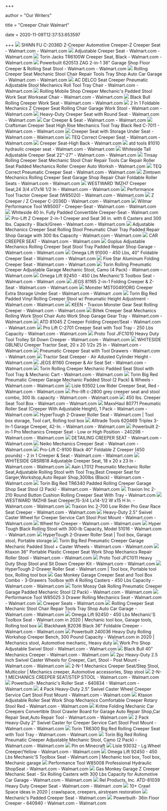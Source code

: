 +++
        
author = "Our Writers"
        
title = "Creeper Chair Walmart"
        
date = 2020-11-09T12:37:53.653597
        
+++
[ ![](https://i5.walmartimages.com/asr/7db2704f-f3aa-4db5-840b-114b789b0fbb_1.b392c899a077dc78d6a96fe5e07ed713.jpeg?odnWidth=612&odnHeight=612&odnBg=ffffff)](https://i5.walmartimages.com/asr/7db2704f-f3aa-4db5-840b-114b789b0fbb_1.b392c899a077dc78d6a96fe5e07ed713.jpeg?odnWidth=612&odnHeight=612&odnBg=ffffff) SHINN FU C-2036D Z-Creeper Automotive Creeper-Z Creeper Seat - Walmart.com  - Walmart.com
[ ![](https://i5.walmartimages.com/asr/37712c8d-848c-46c3-8592-d38fed49f993_1.0dc0fb36f15fa55d36c65d3a907943c5.jpeg)](https://i5.walmartimages.com/asr/37712c8d-848c-46c3-8592-d38fed49f993_1.0dc0fb36f15fa55d36c65d3a907943c5.jpeg) Adjustable Creeper Seat - Walmart.com - Walmart.com
[ ![](https://i5.walmartimages.com/asr/f4e56a17-608f-4586-87b8-e3e72136932a_1.e34920f120095a0e51d71cb90525c51e.jpeg?odnWidth=612&odnHeight=612&odnBg=ffffff)](https://i5.walmartimages.com/asr/f4e56a17-608f-4586-87b8-e3e72136932a_1.e34920f120095a0e51d71cb90525c51e.jpeg?odnWidth=612&odnHeight=612&odnBg=ffffff) Torin Jacks TR6100W Creeper Seat, Black - Walmart.com - Walmart.com
[ ![](https://i5.walmartimages.com/asr/77671769-7dcd-4d9a-8549-20d74eccac7f_1.2b60f8e8a66dc4efb708f2cd7671f293.jpeg?odnWidth=612&odnHeight=612&odnBg=ffffff)](https://i5.walmartimages.com/asr/77671769-7dcd-4d9a-8549-20d74eccac7f_1.2b60f8e8a66dc4efb708f2cd7671f293.jpeg?odnWidth=612&odnHeight=612&odnBg=ffffff) Powerbuilt 620513 ZAG 2-in-1 36" Garage Shop Floor Creeper & Rolling Seat  Stool - Walmart.com - Walmart.com
[ ![](https://i5.walmartimages.com/asr/9162b740-b452-48b6-8b28-8f1939c29394_1.75de21047afca0635c3e26007b905092.jpeg)](https://i5.walmartimages.com/asr/9162b740-b452-48b6-8b28-8f1939c29394_1.75de21047afca0635c3e26007b905092.jpeg) Rolling Creeper Seat Mechanic Stool Chair Repair Tools Tray Shop Auto Car  Garage - Walmart.com - Walmart.com
[ ![](https://i5.walmartimages.com/asr/848ec818-dbd8-439b-874b-a044df38ad02_1.28dfe146b94f7b89e81ca355aa408c7a.jpeg?odnWidth=612&odnHeight=612&odnBg=ffffff)](https://i5.walmartimages.com/asr/848ec818-dbd8-439b-874b-a044df38ad02_1.28dfe146b94f7b89e81ca355aa408c7a.jpeg?odnWidth=612&odnHeight=612&odnBg=ffffff) AC DELCO Seat Creeper Pneumatic Adjustable Stool Mechanics Roll Tool Tray  Chair - Walmart.com - Walmart.com
[ ![](https://i5.walmartimages.com/asr/fd9d30a2-1c44-4cd0-a7f8-731fa9e6279e_1.5faaf6ba7424bb6c03d96eaef9cac170.jpeg?odnWidth=612&odnHeight=612&odnBg=ffffff)](https://i5.walmartimages.com/asr/fd9d30a2-1c44-4cd0-a7f8-731fa9e6279e_1.5faaf6ba7424bb6c03d96eaef9cac170.jpeg?odnWidth=612&odnHeight=612&odnBg=ffffff) Rolling Mobile Shop Creeper Mechanic's Padded Stool Work Seat Workseat Chair  - Walmart.com - Walmart.com
[ ![](https://i5.walmartimages.com/asr/a063fe0d-7d2e-47ea-a6ff-2899b32c320d_2.8ac892caf3f9aac7964d81780dfb12f9.jpeg?odnWidth=612&odnHeight=612&odnBg=ffffff)](https://i5.walmartimages.com/asr/a063fe0d-7d2e-47ea-a6ff-2899b32c320d_2.8ac892caf3f9aac7964d81780dfb12f9.jpeg?odnWidth=612&odnHeight=612&odnBg=ffffff) Black Bull Rolling Creeper Work Seat - Walmart.com - Walmart.com
[ ![](https://i5.walmartimages.com/asr/341ec36a-f6cf-461c-b05c-475681887a1f_1.2acd48b29442cfd2f72ffa46af257aaa.jpeg)](https://i5.walmartimages.com/asr/341ec36a-f6cf-461c-b05c-475681887a1f_1.2acd48b29442cfd2f72ffa46af257aaa.jpeg) 2 In 1 Foldable Mechanics Z Creeper Seat Rolling Chair Garage Work Stool -  Walmart.com - Walmart.com
[ ![](https://i5.walmartimages.com/asr/f1a68981-1f3c-40d7-8d50-81edee4019d4_1.bcd4c3c0501af2b03cac11688b1e5eaa.jpeg?odnWidth=612&odnHeight=612&odnBg=ffffff)](https://i5.walmartimages.com/asr/f1a68981-1f3c-40d7-8d50-81edee4019d4_1.bcd4c3c0501af2b03cac11688b1e5eaa.jpeg?odnWidth=612&odnHeight=612&odnBg=ffffff) Heavy-Duty Creeper Seat with Round Seat - Walmart.com - Walmart.com
[ ![](https://i5.walmartimages.com/asr/ad8370fc-ab15-4a31-bed0-b5077087debc_1.c1740547ecf2c265aee993acb7d3900a.jpeg?odnWidth=612&odnHeight=612&odnBg=ffffff)](https://i5.walmartimages.com/asr/ad8370fc-ab15-4a31-bed0-b5077087debc_1.c1740547ecf2c265aee993acb7d3900a.jpeg?odnWidth=612&odnHeight=612&odnBg=ffffff) Car Creeper & Seat - Walmart.com - Walmart.com
[ ![](https://i5.walmartimages.com/asr/c8699478-99ce-4877-8b2b-84585d0858a7_1.5527b6b6a66b27b20a7768f52916428b.jpeg?odnWidth=612&odnHeight=612&odnBg=ffffff)](https://i5.walmartimages.com/asr/c8699478-99ce-4877-8b2b-84585d0858a7_1.5527b6b6a66b27b20a7768f52916428b.jpeg?odnWidth=612&odnHeight=612&odnBg=ffffff) Craftsman Creeper Seat High Rise Mechanics Tool Tray Black Red C-7011 -  Walmart.com - Walmart.com
[ ![](https://i5.walmartimages.com/asr/dede3447-ee21-4d40-9c13-014ecd739756_1.dff7370ac508fe2bca4b368501ea1eed.jpeg?odnWidth=612&odnHeight=612&odnBg=ffffff)](https://i5.walmartimages.com/asr/dede3447-ee21-4d40-9c13-014ecd739756_1.dff7370ac508fe2bca4b368501ea1eed.jpeg?odnWidth=612&odnHeight=612&odnBg=ffffff) Creeper Seat with Storage Under Seat - Walmart.com - Walmart.com
[ ![](https://i5.walmartimages.com/asr/c50e1a1e-5a0c-4b1d-bb1e-feb9b510d44e_1.0fdf9a32a5da44f368233555d3b0290d.jpeg?odnWidth=612&odnHeight=612&odnBg=ffffff)](https://i5.walmartimages.com/asr/c50e1a1e-5a0c-4b1d-bb1e-feb9b510d44e_1.0fdf9a32a5da44f368233555d3b0290d.jpeg?odnWidth=612&odnHeight=612&odnBg=ffffff) TEQ Correct Creeper Seat - Walmart.com - Walmart.com
[ ![](https://i5.walmartimages.com/asr/eb2fad8f-8246-4778-aaee-0f54b67b02e2_1.01997e08fc57efc1092d90b899ae5e9f.jpeg?odnHeight=560&odnWidth=560&odnBg=FFFFFF)](https://i5.walmartimages.com/asr/eb2fad8f-8246-4778-aaee-0f54b67b02e2_1.01997e08fc57efc1092d90b899ae5e9f.jpeg?odnHeight=560&odnWidth=560&odnBg=FFFFFF) Creeper Seat-High Back - Walmart.com
[ ![](https://i5.walmartimages.com/asr/3235c304-153d-442b-899d-770d39984a7f_1.615b2bd2abd287dcaed3bb886122ebc7.jpeg?odnWidth=612&odnHeight=612&odnBg=ffffff)](https://i5.walmartimages.com/asr/3235c304-153d-442b-899d-770d39984a7f_1.615b2bd2abd287dcaed3bb886122ebc7.jpeg?odnWidth=612&odnHeight=612&odnBg=ffffff) atd tools 81010 hydraulic creeper seat - Walmart.com - Walmart.com
[ ![](https://i5.walmartimages.com/asr/5510fabf-0361-4035-9742-1aeb4373cc04_1.fa0bb7d68138d4f6687555ac940a5711.png?odnWidth=612&odnHeight=612&odnBg=ffffff)](https://i5.walmartimages.com/asr/5510fabf-0361-4035-9742-1aeb4373cc04_1.fa0bb7d68138d4f6687555ac940a5711.png?odnWidth=612&odnHeight=612&odnBg=ffffff) Whiteside Tall Adjustable Creeper Seat 22"-27" - Walmart.com - Walmart.com
[ ![](https://i5.walmartimages.com/asr/97543e43-82e6-4ab6-a74a-0aa70e1978cb_1.86d9756a484b3d69c91bf40ff420c3f9.jpeg?odnWidth=450&odnHeight=450&odnBg=ffffff)](https://i5.walmartimages.com/asr/97543e43-82e6-4ab6-a74a-0aa70e1978cb_1.86d9756a484b3d69c91bf40ff420c3f9.jpeg?odnWidth=450&odnHeight=450&odnBg=ffffff) Tinsay Rolling Creeper Seat Mechanic Stool Chair Repair Tools Car Repair  Roller Seat Padded Mechanics Roller Creeper Auto Worksh - Walmart.com
[ ![](https://i5.walmartimages.com/asr/18acd824-8fc9-45b9-ac17-a668bec838bd_1.222d06527fcf2c2e138d0ec3b5240679.jpeg?odnWidth=612&odnHeight=612&odnBg=ffffff)](https://i5.walmartimages.com/asr/18acd824-8fc9-45b9-ac17-a668bec838bd_1.222d06527fcf2c2e138d0ec3b5240679.jpeg?odnWidth=612&odnHeight=612&odnBg=ffffff) TEQ Correct Pneumatic Creeper Seat - Walmart.com - Walmart.com
[ ![](https://i5.walmartimages.com/asr/9e8d3617-2e1e-43e5-af21-e49aa89750b4_1.401eabee387f294d2f44f2e1269fb77f.jpeg?odnWidth=612&odnHeight=612&odnBg=ffffff)](https://i5.walmartimages.com/asr/9e8d3617-2e1e-43e5-af21-e49aa89750b4_1.401eabee387f294d2f44f2e1269fb77f.jpeg?odnWidth=612&odnHeight=612&odnBg=ffffff) Zimtown Mechanics Rolling Creeper Seat Garage Shop Repair Chair Foldable  Roller Seats - Walmart.com - Walmart.com
[ ![](https://i5.walmartimages.com/asr/7430c3dd-2b05-495b-a99a-2e6a09824e17.38bdf6115fc5d13d122af92f10105dca.jpeg?odnWidth=612&odnHeight=612&odnBg=ffffff)](https://i5.walmartimages.com/asr/7430c3dd-2b05-495b-a99a-2e6a09824e17.38bdf6115fc5d13d122af92f10105dca.jpeg?odnWidth=612&odnHeight=612&odnBg=ffffff) WESTWARD 1MZH7 Creeper Seat,24 3/4 x17x16 1/2 In - Walmart.com - Walmart.com
[ ![](https://i5.walmartimages.com/asr/3c3f51d3-e348-4395-a5cb-99c052f484da_1.f7b61cf8ab64d884c7c363f0d383159d.jpeg?odnWidth=612&odnHeight=612&odnBg=ffffff)](https://i5.walmartimages.com/asr/3c3f51d3-e348-4395-a5cb-99c052f484da_1.f7b61cf8ab64d884c7c363f0d383159d.jpeg?odnWidth=612&odnHeight=612&odnBg=ffffff) Performance Tool Tractor Creeper Seat (W85020) - Walmart.com - Walmart.com
[ ![](https://i5.walmartimages.com/asr/cb29df1b-f56e-4141-a1ff-d924d86376c2_1.316d3197652cf8d7418066e7cc3f50d8.jpeg)](https://i5.walmartimages.com/asr/cb29df1b-f56e-4141-a1ff-d924d86376c2_1.316d3197652cf8d7418066e7cc3f50d8.jpeg) Z Creeper / Z Creeper C-2036D - Walmart.com - Walmart.com
[ ![](https://i5.walmartimages.com/asr/00fde915-7067-4019-be74-9ac9d47696a9_1.fb8f7e28bb6e1bfd6423598ebb3a764c.png?odnWidth=612&odnHeight=612&odnBg=ffffff)](https://i5.walmartimages.com/asr/00fde915-7067-4019-be74-9ac9d47696a9_1.fb8f7e28bb6e1bfd6423598ebb3a764c.png?odnWidth=612&odnHeight=612&odnBg=ffffff) Wilmar Performance Tool W85007 - Creeper-Seat - Walmart.com - Walmart.com
[ ![](https://i5.walmartimages.com/asr/4fb6db95-4293-49d4-995e-dff009efd243_1.b464ed6728885cc9207ddd594adf6df8.jpeg?odnWidth=450&odnHeight=450&odnBg=ffffff)](https://i5.walmartimages.com/asr/4fb6db95-4293-49d4-995e-dff009efd243_1.b464ed6728885cc9207ddd594adf6df8.jpeg?odnWidth=450&odnHeight=450&odnBg=ffffff) Whiteside 40 In. Fully Padded Convertible Creeper-Seat - Walmart.com
[ ![](https://i5.walmartimages.com/asr/041f1ebe-aa0a-4309-9c7b-d6cb9bb425a7_1.2c4a1ad7817ee4ac13034acdb0ba56b6.jpeg)](https://i5.walmartimages.com/asr/041f1ebe-aa0a-4309-9c7b-d6cb9bb425a7_1.2c4a1ad7817ee4ac13034acdb0ba56b6.jpeg) Pro-Lift Z Creeper 2-in-1 Creeper and Seat 36 in. with 6 Casters and 300  lbs. Capacity - Black/Green - Walmart.com - Walmart.com
[ ![](https://i5.walmartimages.com/asr/00139b03-1986-4ad9-8f32-ff659c5bc155.45d9927070f6e218552be4f1aa13f561.jpeg?odnWidth=612&odnHeight=612&odnBg=ffffff)](https://i5.walmartimages.com/asr/00139b03-1986-4ad9-8f32-ff659c5bc155.45d9927070f6e218552be4f1aa13f561.jpeg?odnWidth=612&odnHeight=612&odnBg=ffffff) Adjustable Mechanics Creeper Seat Rolling Stool Pneumatic Chair Tray Padded  Repair Shop Garage with 300 lbs Capacity - Walmart.com - Walmart.com
[ ![](https://i5.walmartimages.com/asr/f413d32e-cc6c-457b-ac88-5153d5889509_1.1e63cb5c5ce9dd4badde7f56f87df13a.jpeg?odnWidth=612&odnHeight=612&odnBg=ffffff)](https://i5.walmartimages.com/asr/f413d32e-cc6c-457b-ac88-5153d5889509_1.1e63cb5c5ce9dd4badde7f56f87df13a.jpeg?odnWidth=612&odnHeight=612&odnBg=ffffff) CAR CREEPER SEAT - Walmart.com - Walmart.com
[ ![](https://i5.walmartimages.com/asr/f7aca407-3514-4b78-a541-ea4847d1ec5e_1.5edbe7c2494221eeff0109ad979b6311.jpeg?odnWidth=612&odnHeight=612&odnBg=ffffff)](https://i5.walmartimages.com/asr/f7aca407-3514-4b78-a541-ea4847d1ec5e_1.5edbe7c2494221eeff0109ad979b6311.jpeg?odnWidth=612&odnHeight=612&odnBg=ffffff) Goplus Adjustable Mechanics Rolling Creeper Seat Stool Tray Padded Repair  Shop Garage - Walmart.com - Walmart.com
[ ![](https://i5.walmartimages.com/asr/db7dae30-0fcb-4a5b-8676-b1dc753b59c5_1.9285f1bf0bd9768e0485cf740534d51c.jpeg?odnWidth=612&odnHeight=612&odnBg=ffffff)](https://i5.walmartimages.com/asr/db7dae30-0fcb-4a5b-8676-b1dc753b59c5_1.9285f1bf0bd9768e0485cf740534d51c.jpeg?odnWidth=612&odnHeight=612&odnBg=ffffff) Omega Lift 91000 - 450 Lbs, 40" Foldable Creeper Seat - Walmart.com -  Walmart.com
[ ![](https://i5.walmartimages.com/asr/efda228c-b827-4436-ae30-4108f08431a6_1.b0f42fe3b523fcff0140efb3e5481c0c.jpeg)](https://i5.walmartimages.com/asr/efda228c-b827-4436-ae30-4108f08431a6_1.b0f42fe3b523fcff0140efb3e5481c0c.jpeg) Five Star Aluminum Folding Creeper Seat - Walmart.com - Walmart.com
[ ![](https://i5.walmartimages.com/asr/7ab8aaa7-fbc3-4a09-bfb9-3b83b6be68ae_1.0e02eb0ff5606ca8891212e41b03c9cd.jpeg?odnWidth=612&odnHeight=612&odnBg=ffffff)](https://i5.walmartimages.com/asr/7ab8aaa7-fbc3-4a09-bfb9-3b83b6be68ae_1.0e02eb0ff5606ca8891212e41b03c9cd.jpeg?odnWidth=612&odnHeight=612&odnBg=ffffff) Torin Rolling Pneumatic Creeper Adjustable Garage Mechanic Stool, Camo (4  Pack) - Walmart.com - Walmart.com
[ ![](https://i5.walmartimages.com/asr/752b5539-fb54-4266-bd8c-bce7ba13a75a_1.2c7971b3f3e5b1a20013107b9d2ec442.jpeg?odnWidth=612&odnHeight=612&odnBg=ffffff)](https://i5.walmartimages.com/asr/752b5539-fb54-4266-bd8c-bce7ba13a75a_1.2c7971b3f3e5b1a20013107b9d2ec442.jpeg?odnWidth=612&odnHeight=612&odnBg=ffffff) Omega Lift 92450 - 450 Lbs Mechanic'S Toolbox Seat - Walmart.com - Walmart .com
[ ![](https://i5.walmartimages.com/asr/d2b0d0aa-f774-4cfe-90dd-50d6abe86d0a.e3f6501ba570fe777b48ffdd86869ab7.jpeg)](https://i5.walmartimages.com/asr/d2b0d0aa-f774-4cfe-90dd-50d6abe86d0a.e3f6501ba570fe777b48ffdd86869ab7.jpeg) JEGS 81165 2-in-1 Folding Creeper & Z-Seat - Walmart.com - Walmart.com
[ ![](https://i5.walmartimages.com/asr/47fd7948-2063-4df1-8b65-3ee379867d2a.e02e5e4a9a5cf2728576010f63771f76.jpeg?odnWidth=612&odnHeight=612&odnBg=ffffff)](https://i5.walmartimages.com/asr/47fd7948-2063-4df1-8b65-3ee379867d2a.e02e5e4a9a5cf2728576010f63771f76.jpeg?odnWidth=612&odnHeight=612&odnBg=ffffff) Monster MST00491ORG Creeper Extra Storage Under Seat - Walmart.com - Walmart .com
[ ![](https://i5.walmartimages.com/asr/0acde8ef-c9a1-4bc2-ba29-a16e8f14b18b.f4bcc4ca693cc40c65928860db2ee74d.jpeg?odnWidth=612&odnHeight=612&odnBg=ffffff)](https://i5.walmartimages.com/asr/0acde8ef-c9a1-4bc2-ba29-a16e8f14b18b.f4bcc4ca693cc40c65928860db2ee74d.jpeg?odnWidth=612&odnHeight=612&odnBg=ffffff) Torin Big Red Padded Vinyl Rolling Creeper Stool w/ Pneumatic Height  Adjustment - Walmart.com - Walmart.com
[ ![](https://i5.walmartimages.com/asr/236317f1-3667-4e8a-a83d-e5d2bdaf054a_1.933ee29cb470dd864897581bfbde4d90.jpeg)](https://i5.walmartimages.com/asr/236317f1-3667-4e8a-a83d-e5d2bdaf054a_1.933ee29cb470dd864897581bfbde4d90.jpeg) KEEN - Traxion Monster Gear Seat Rolling Creeper - Walmart.com - Walmart.com
[ ![](https://i5.walmartimages.com/asr/8fc2ed5c-fd7e-4c8d-8225-ca7703b03bc7_1.ee1745b5120b971e131860c873f2ff41.jpeg?odnWidth=612&odnHeight=612&odnBg=ffffff)](https://i5.walmartimages.com/asr/8fc2ed5c-fd7e-4c8d-8225-ca7703b03bc7_1.ee1745b5120b971e131860c873f2ff41.jpeg?odnWidth=612&odnHeight=612&odnBg=ffffff) Biltek Creeper Seat Mechanics Rolling Work Stool Chair Auto Work Shop  Garage Gear Tray - Walmart.com - Walmart.com
[ ![](https://i5.walmartimages.com/asr/23e78e2a-e102-4f34-815c-5bf3911c5124_1.4f33a4cfd4c7f2b449fba678d992cc84.jpeg?odnWidth=450&odnHeight=450&odnBg=ffffff)](https://i5.walmartimages.com/asr/23e78e2a-e102-4f34-815c-5bf3911c5124_1.4f33a4cfd4c7f2b449fba678d992cc84.jpeg?odnWidth=450&odnHeight=450&odnBg=ffffff) ATD 81045 Z Creeper Folding Creeper/Seat - Walmart.com - Walmart.com
[ ![](https://i5.walmartimages.com/asr/b61fd61a-1d0e-4b17-ba4b-561654763dc4_1.b47e6c57c104681281542fafe2b7b60b.jpeg?odnWidth=612&odnHeight=612&odnBg=ffffff)](https://i5.walmartimages.com/asr/b61fd61a-1d0e-4b17-ba4b-561654763dc4_1.b47e6c57c104681281542fafe2b7b60b.jpeg?odnWidth=612&odnHeight=612&odnBg=ffffff) Pro Lift C-2701 Creeper Seat with Tool Tray - 250 Lbs Capacity - Walmart.com  - Walmart.com
[ ![](https://i5.walmartimages.com/asr/5c61f0fb-aeba-46d8-a4ac-60619fb57b98_1.1fa0569c9a8590334a535af58d643952.jpeg?odnWidth=612&odnHeight=612&odnBg=ffffff)](https://i5.walmartimages.com/asr/5c61f0fb-aeba-46d8-a4ac-60619fb57b98_1.1fa0569c9a8590334a535af58d643952.jpeg?odnWidth=612&odnHeight=612&odnBg=ffffff) Proto Tool JFC1010 Heavy Duty Tool Trolley Sit Down Creeper - Walmart.com -  Walmart.com
[ ![](https://i5.walmartimages.com/asr/f65bbb02-7336-481f-8515-3049debf8635_1.20e77c918e5adb77f50cf0825b384afc.jpeg?odnWidth=612&odnHeight=612&odnBg=ffffff)](https://i5.walmartimages.com/asr/f65bbb02-7336-481f-8515-3049debf8635_1.20e77c918e5adb77f50cf0825b384afc.jpeg?odnWidth=612&odnHeight=612&odnBg=ffffff) WHITESIDE GBLNEU Creeper Tractor Seat, 20 x 20 1/2x 25 In - Walmart.com -  Walmart.com
[ ![](https://i5.walmartimages.com/asr/07de67a9-189d-4c78-a580-5c149d09327a_1.d2581b7f113c06101c9281fa01d3a616.jpeg?odnWidth=612&odnHeight=612&odnBg=ffffff)](https://i5.walmartimages.com/asr/07de67a9-189d-4c78-a580-5c149d09327a_1.d2581b7f113c06101c9281fa01d3a616.jpeg?odnWidth=612&odnHeight=612&odnBg=ffffff) Pneumatic Creeper Seat with Tool Drawers - Walmart.com - Walmart.com
[ ![](https://i5.walmartimages.com/asr/e48efc0d-0c12-46c6-bf51-4f3c5e4339b1_1.fd4bb8c9c352a60cb4caa59c788c6647.jpeg?odnWidth=450&odnHeight=450&odnBg=ffffff)](https://i5.walmartimages.com/asr/e48efc0d-0c12-46c6-bf51-4f3c5e4339b1_1.fd4bb8c9c352a60cb4caa59c788c6647.jpeg?odnWidth=450&odnHeight=450&odnBg=ffffff) Tractor Seat Creeper - Air Adusted Cylinder Height - Walmart.com
[ ![](https://i5.walmartimages.com/asr/8a69bf61-de4a-4c63-8e31-75c0ed7e03a4.fd7c693ebb92d1a0a2a8b3fd39936e69.jpeg)](https://i5.walmartimages.com/asr/8a69bf61-de4a-4c63-8e31-75c0ed7e03a4.fd7c693ebb92d1a0a2a8b3fd39936e69.jpeg) JEGS 81160 Creeper & Air Seat Set - Walmart.com - Walmart.com
[ ![](https://i5.walmartimages.com/asr/1f81369d-1b42-42ed-a5a5-34ad6c17779f_1.ee9b24c2d16f57d002897db4aafe7d7e.jpeg?odnWidth=612&odnHeight=612&odnBg=ffffff)](https://i5.walmartimages.com/asr/1f81369d-1b42-42ed-a5a5-34ad6c17779f_1.ee9b24c2d16f57d002897db4aafe7d7e.jpeg?odnWidth=612&odnHeight=612&odnBg=ffffff) Torin Rolling Creeper Mechanic Padded Seat Stool with Tool Tray & Mechanic  Cart - Walmart.com - Walmart.com
[ ![](https://i5.walmartimages.com/asr/e68a4e3e-f2d9-42fa-8f56-5086c7695e17_1.d8cadeb0970ad3e36e0b36a523f93728.jpeg?odnWidth=612&odnHeight=612&odnBg=ffffff)](https://i5.walmartimages.com/asr/e68a4e3e-f2d9-42fa-8f56-5086c7695e17_1.d8cadeb0970ad3e36e0b36a523f93728.jpeg?odnWidth=612&odnHeight=612&odnBg=ffffff) Torin Big Red Pneumatic Creeper Garage Mechanic Padded Stool (2 Pack) &  Wheels - Walmart.com - Walmart.com
[ ![](https://i5.walmartimages.com/asr/c0a0ea09-03de-4453-a2a0-9e454d753724_1.bc1a6e03e591182da3cc39023ea5410b.jpeg?odnWidth=450&odnHeight=450&odnBg=ffffff)](https://i5.walmartimages.com/asr/c0a0ea09-03de-4453-a2a0-9e454d753724_1.bc1a6e03e591182da3cc39023ea5410b.jpeg?odnWidth=450&odnHeight=450&odnBg=ffffff) Lisle 93502 Low Rider Creeper Seat, Red - Walmart.com - Walmart.com
[ ![](https://i5.walmartimages.com/asr/b17eafae-2a06-48bd-b888-e886358e0d63_1.0f4f69d205768e55e6aa67c637692703.jpeg?odnWidth=612&odnHeight=612&odnBg=ffffff)](https://i5.walmartimages.com/asr/b17eafae-2a06-48bd-b888-e886358e0d63_1.0f4f69d205768e55e6aa67c637692703.jpeg?odnWidth=612&odnHeight=612&odnBg=ffffff) Pro-lift c-2800 grey creeper seat and stool combo, 300 lb. capacity -  Walmart.com - Walmart.com
[ ![](https://i5.walmartimages.com/asr/75c47692-a0c3-4e70-a75f-173f2a8ff503_1.0ceb5dcfcb8e1b04728218ace0858959.jpeg?odnWidth=612&odnHeight=612&odnBg=ffffff)](https://i5.walmartimages.com/asr/75c47692-a0c3-4e70-a75f-173f2a8ff503_1.0ceb5dcfcb8e1b04728218ace0858959.jpeg?odnWidth=612&odnHeight=612&odnBg=ffffff) 450 lbs. Creeper Seat Tool Box - Walmart.com - Walmart.com
[ ![](https://i5.walmartimages.com/asr/adcc4583-c9b3-44e9-8e29-bd3510587fef_1.16af3bef9d0b0ef0b1cdaa4c497cdeee.jpeg?odnWidth=612&odnHeight=612&odnBg=ffffff)](https://i5.walmartimages.com/asr/adcc4583-c9b3-44e9-8e29-bd3510587fef_1.16af3bef9d0b0ef0b1cdaa4c497cdeee.jpeg?odnWidth=612&odnHeight=612&odnBg=ffffff) MaxxHaul 80771 Pneumatic Roller Seat (Creeper With Adjustable Height), 1  Pack - Walmart.com - Walmart.com
[ ![](https://i.pinimg.com/originals/9a/6d/c4/9a6dc43b4cd75906b85aaac8ea2009bb.jpg)](https://i.pinimg.com/originals/9a/6d/c4/9a6dc43b4cd75906b85aaac8ea2009bb.jpg) HyperTough 2-Drawer Roller Seat - Walmart.com | Tool box storage, Tool  cart, Rolling tool box
[ ![](https://i5.walmartimages.com/asr/8f01bf96-0932-4a7c-a674-2344d295d2d3_1.6748b55029f7f2ce812d972391e3b807.jpeg?odnWidth=612&odnHeight=612&odnBg=ffffff)](https://i5.walmartimages.com/asr/8f01bf96-0932-4a7c-a674-2344d295d2d3_1.6748b55029f7f2ce812d972391e3b807.jpeg?odnWidth=612&odnHeight=612&odnBg=ffffff) Alltrade Tools 620469 Triplex 3-In-1 Garage Creeper, 42-In. - Walmart.com -  Walmart.com
[ ![](https://i5.walmartimages.com/asr/ab5edb55-ab72-4bfa-aac6-3124d76648a5_1.b00256fffa95de6d3e88ee69c5c695c6.jpeg?odnWidth=612&odnHeight=612&odnBg=ffffff)](https://i5.walmartimages.com/asr/ab5edb55-ab72-4bfa-aac6-3124d76648a5_1.b00256fffa95de6d3e88ee69c5c695c6.jpeg?odnWidth=612&odnHeight=612&odnBg=ffffff) Powerbuilt 2-in-1 Pro Mechanics Creeper Seat - Low or High Position -  240298 - Walmart.com - Walmart.com
[ ![](https://i5.walmartimages.com/asr/4b196b03-3948-4ad2-a269-0b1040dba394_1.984a22f307cf0ca56212584b1c3e1a90.jpeg?odnWidth=612&odnHeight=612&odnBg=ffffff)](https://i5.walmartimages.com/asr/4b196b03-3948-4ad2-a269-0b1040dba394_1.984a22f307cf0ca56212584b1c3e1a90.jpeg?odnWidth=612&odnHeight=612&odnBg=ffffff) DETAILING CREEPER SEAT - Walmart.com - Walmart.com
[ ![](https://i5.walmartimages.com/asr/0454ca30-c4e0-486b-9c79-9891289cad66_1.fbbb28a591c3d1c5ec31eb3d3d398d8e.jpeg)](https://i5.walmartimages.com/asr/0454ca30-c4e0-486b-9c79-9891289cad66_1.fbbb28a591c3d1c5ec31eb3d3d398d8e.jpeg) Neiko Mechanics Creeper Seat - Walmart.com - Walmart.com
[ ![](https://i5.walmartimages.com/asr/0ac8bfb9-d74f-40c3-a4c3-bfcedcc92a90_1.e81c87ca93973d3f72c6e6f22c03843c.jpeg?odnWidth=612&odnHeight=612&odnBg=ffffff)](https://i5.walmartimages.com/asr/0ac8bfb9-d74f-40c3-a4c3-bfcedcc92a90_1.e81c87ca93973d3f72c6e6f22c03843c.jpeg?odnWidth=612&odnHeight=612&odnBg=ffffff) Pro-Lift C-9100 Black 40" Foldable Z Creeper (450 pounds) - 2 in 1 Creeper  & Seat - Walmart.com - Walmart.com
[ ![](https://i5.walmartimages.com/asr/75a041f7-957c-4e74-accd-acc18b3da818_1.ee1e60c2420bd4b20fc31e9a64b750cf.jpeg?odnWidth=612&odnHeight=612&odnBg=ffffff)](https://i5.walmartimages.com/asr/75a041f7-957c-4e74-accd-acc18b3da818_1.ee1e60c2420bd4b20fc31e9a64b750cf.jpeg?odnWidth=612&odnHeight=612&odnBg=ffffff) WHITESIDE GRSRB18 Adjustable Creeper Seat, 18 x 20 x 23 In - Walmart.com -  Walmart.com
[ ![](https://i5.walmartimages.com/asr/e26e98bf-aa56-40aa-9f8f-028aec4c52eb_1.684a2f1889087f6688c405bd65d9ab7c.jpeg?odnWidth=612&odnHeight=612&odnBg=ffffff)](https://i5.walmartimages.com/asr/e26e98bf-aa56-40aa-9f8f-028aec4c52eb_1.684a2f1889087f6688c405bd65d9ab7c.jpeg?odnWidth=612&odnHeight=612&odnBg=ffffff) Aain LT012 Pneumatic Mechanic Roller Seat,Adjustable Rolling Stool with  Tool Tray,Best Creeper Seat for Garger,Workshop,Auto Repair Shop,300lbs  (Black) - Walmart.com - Walmart.com
[ ![](https://i5.walmartimages.com/asr/847233aa-417e-4a40-9980-cfc5c29929f6_1.99d70f2e3dcf65b2af837472ea0e18ac.jpeg?odnWidth=612&odnHeight=612&odnBg=ffffff)](https://i5.walmartimages.com/asr/847233aa-417e-4a40-9980-cfc5c29929f6_1.99d70f2e3dcf65b2af837472ea0e18ac.jpeg?odnWidth=612&odnHeight=612&odnBg=ffffff) Torin Big Red TR6340 Padded Rolling Creeper Garage Shop Seat Stool (2 Pack)  - Walmart.com - Walmart.com
[ ![](https://i5.walmartimages.com/asr/50534ecd-5382-4170-a4c4-9e51ee6646d4_1.ea68ccc15f6ba0d05facd275e2b3e521.jpeg?odnWidth=450&odnHeight=450&odnBg=ffffff)](https://i5.walmartimages.com/asr/50534ecd-5382-4170-a4c4-9e51ee6646d4_1.ea68ccc15f6ba0d05facd275e2b3e521.jpeg?odnWidth=450&odnHeight=450&odnBg=ffffff) Traxion Inc 2-210 Round Button Cushion Rolling Creeper Seat With Tray -  Walmart.com
[ ![](https://i5.walmartimages.com/asr/c6f68c76-f406-4cc2-8eaf-50080252cd94.75cefe2f11f6e4719b5a3482ce92a282.jpeg?odnWidth=612&odnHeight=612&odnBg=ffffff)](https://i5.walmartimages.com/asr/c6f68c76-f406-4cc2-8eaf-50080252cd94.75cefe2f11f6e4719b5a3482ce92a282.jpeg?odnWidth=612&odnHeight=612&odnBg=ffffff) WESTWARD 1MZH8 Seat Creeper,15-3/4 Lx14-1/2 W x15 H In. - Walmart.com -  Walmart.com
[ ![](https://i5.walmartimages.com/asr/c57e4125-8767-46f9-980c-ad7197f9bf60_1.cca6cc929fd1650354917ebbab98e73c.jpeg?odnWidth=612&odnHeight=612&odnBg=ffffff)](https://i5.walmartimages.com/asr/c57e4125-8767-46f9-980c-ad7197f9bf60_1.cca6cc929fd1650354917ebbab98e73c.jpeg?odnWidth=612&odnHeight=612&odnBg=ffffff) Traxion Inc 2-700 Low Rider Pro Gear Race Seat Creeper - Walmart.com -  Walmart.com
[ ![](https://i5.walmartimages.com/asr/f4dcd2c9-d9f7-435d-a014-428afbff4fae_1.7849b83bdb4544a5a0cb0a7274176c70.jpeg?odnWidth=2000&odnHeight=2000&odnBg=ffffff)](https://i5.walmartimages.com/asr/f4dcd2c9-d9f7-435d-a014-428afbff4fae_1.7849b83bdb4544a5a0cb0a7274176c70.jpeg?odnWidth=2000&odnHeight=2000&odnBg=ffffff) Heavy-Duty 2.5" Swivel Caster Wheel for Creeper Service Cart Stool Post  Mount - Walmart.com - Walmart.com
[ ![](https://i5.walmartimages.com/asr/5a758868-7576-47fa-8e57-8c4a4c885c45_1.d1d5b98a058cb63c0b922da70a9a32ad.jpeg?odnWidth=612&odnHeight=612&odnBg=ffffff)](https://i5.walmartimages.com/asr/5a758868-7576-47fa-8e57-8c4a4c885c45_1.d1d5b98a058cb63c0b922da70a9a32ad.jpeg?odnWidth=612&odnHeight=612&odnBg=ffffff) Wheel for Creeper - Walmart.com - Walmart.com
[ ![](https://i5.walmartimages.com/asr/00576bf1-cabc-4ead-b6d5-82c6c20e46b3.39e546d8d6cf4727dfbd0c904aa0e28f.jpeg?odnWidth=2000&odnHeight=2000&odnBg=ffffff)](https://i5.walmartimages.com/asr/00576bf1-cabc-4ead-b6d5-82c6c20e46b3.39e546d8d6cf4727dfbd0c904aa0e28f.jpeg?odnWidth=2000&odnHeight=2000&odnBg=ffffff) Hyper Tough Black Rolling Stool with 300-lb Capacity, Model 51016 - Walmart.com  - Walmart.com
[ ![](https://i.pinimg.com/originals/5c/1d/8a/5c1d8ab810fe3addceb1f69ba6810059.jpg)](https://i.pinimg.com/originals/5c/1d/8a/5c1d8ab810fe3addceb1f69ba6810059.jpg) HyperTough 2-Drawer Roller Seat | Tool box, Garage stool, Portable storage
[ ![](https://i5.walmartimages.com/asr/527081bf-77e1-4f13-b4bf-51f76747d6f4_1.f83c3d0cc337d9ed4982236509871425.jpeg?odnWidth=612&odnHeight=612&odnBg=ffffff)](https://i5.walmartimages.com/asr/527081bf-77e1-4f13-b4bf-51f76747d6f4_1.f83c3d0cc337d9ed4982236509871425.jpeg?odnWidth=612&odnHeight=612&odnBg=ffffff) Torin Big Red Pneumatic Creeper Garage Mechanic Padded Stool + Caster  Wheels - Walmart.com - Walmart.com
[ ![](https://i5.walmartimages.com/asr/5f7eac76-6436-4e6e-98a6-4b496f2190a3_1.72ab7979dea1ce15d6331a44c0eabf0f.jpeg?odnWidth=612&odnHeight=612&odnBg=ffffff)](https://i5.walmartimages.com/asr/5f7eac76-6436-4e6e-98a6-4b496f2190a3_1.72ab7979dea1ce15d6331a44c0eabf0f.jpeg?odnWidth=612&odnHeight=612&odnBg=ffffff) Ktaxon 36" Portable Plastic Creeper Seat Work Shop Mechanics Repair Roller  Stool - Walmart.com - Walmart.com
[ ![](https://i5.walmartimages.com/asr/c0ddeec2-68e4-434b-b94b-cf8494ccb037_1.d88a912a001365f4a99d8b19c70537b4.jpeg?odnWidth=612&odnHeight=612&odnBg=ffffff)](https://i5.walmartimages.com/asr/c0ddeec2-68e4-434b-b94b-cf8494ccb037_1.d88a912a001365f4a99d8b19c70537b4.jpeg?odnWidth=612&odnHeight=612&odnBg=ffffff) Proto Tool JFC1011 Heavy Duty Shop Stool and Sit Down Creeper Kit - Walmart.com  - Walmart.com
[ ![](https://i.pinimg.com/originals/c8/fa/5c/c8fa5c1db928ad6e42453e29ab2d25fa.jpg)](https://i.pinimg.com/originals/c8/fa/5c/c8fa5c1db928ad6e42453e29ab2d25fa.jpg) HyperTough 2-Drawer Roller Seat - Walmart.com | Tool box, Portable tool  box, Rolling tool box
[ ![](https://i5.walmartimages.com/asr/34d89a7d-3fc5-4c28-991a-e10b723b27a0_1.a3d9759124c220d7373840a2c131d969.jpeg?odnWidth=612&odnHeight=612&odnBg=ffffff)](https://i5.walmartimages.com/asr/34d89a7d-3fc5-4c28-991a-e10b723b27a0_1.a3d9759124c220d7373840a2c131d969.jpeg?odnWidth=612&odnHeight=612&odnBg=ffffff) Gas Monkey Garage Creeper Seat and Tool Box Combo - 3-Drawers Toolbox with  4 Rolling Casters - 450 Lbs Capacity - Walmart.com - Walmart.com
[ ![](https://i5.walmartimages.com/asr/de78f59e-61a7-4a33-86fd-08e78e56cf84_1.b44415e65c783a477f1a27cdacfd8cca.jpeg?odnWidth=612&odnHeight=612&odnBg=ffffff)](https://i5.walmartimages.com/asr/de78f59e-61a7-4a33-86fd-08e78e56cf84_1.b44415e65c783a477f1a27cdacfd8cca.jpeg?odnWidth=612&odnHeight=612&odnBg=ffffff) Torin Mossy Oak Rolling Pneumatic Creeper Garage Padded Mechanic Stool (2  Pack) - Walmart.com - Walmart.com
[ ![](https://i5.walmartimages.com/asr/dcbc03b8-c56a-4d26-ad9c-c66aa001e1fd_1.4c46d3f107cc1105aab747e16dac96ba.jpeg)](https://i5.walmartimages.com/asr/dcbc03b8-c56a-4d26-ad9c-c66aa001e1fd_1.4c46d3f107cc1105aab747e16dac96ba.jpeg) Performance Tool W85025 3 Drawer Rolling Mechanics Seat - Walmart.com -  Walmart.com
[ ![](https://i5.walmartimages.com/asr/83aaf612-c6ec-4643-8bf4-517e41f6b5e0_1.53be449bdaef28faf67d6521f9f194c5.jpeg?odnHeight=200&odnWidth=200&odnBg=ffffff)](https://i5.walmartimages.com/asr/83aaf612-c6ec-4643-8bf4-517e41f6b5e0_1.53be449bdaef28faf67d6521f9f194c5.jpeg?odnHeight=200&odnWidth=200&odnBg=ffffff) Creeper Seats - Walmart.com
[ ![](https://i5.walmartimages.com/asr/cff89e90-99b5-4332-beb8-41bc51466566_1.dfa2fae4e18ccde9cdafa93c3345382d.jpeg)](https://i5.walmartimages.com/asr/cff89e90-99b5-4332-beb8-41bc51466566_1.dfa2fae4e18ccde9cdafa93c3345382d.jpeg) Rolling Creeper Seat Mechanic Stool Chair Repair Tools Tray Shop Auto Car  Garage - Walmart.com - Walmart.com
[ ![](https://i.pinimg.com/474x/74/db/09/74db09928e7c33afc65c3bb46ef1ecde.jpg)](https://i.pinimg.com/474x/74/db/09/74db09928e7c33afc65c3bb46ef1ecde.jpg) Omega Lift 92450 - 450 Lbs Mechanic'S Toolbox Seat - Walmart.com in 2020 |  Mechanic tool box, Garage tools, Rolling tool box
[ ![](https://i5.walmartimages.com/asr/1520f091-8b95-48a5-9ced-39cf18722c43_1.a22b525fcaa99073a16cefdb6337357a.jpeg)](https://i5.walmartimages.com/asr/1520f091-8b95-48a5-9ced-39cf18722c43_1.a22b525fcaa99073a16cefdb6337357a.jpeg) Blackhawk B2036 Black 36" Foldable Creeper - Walmart.com - Walmart.com
[ ![](https://i.pinimg.com/474x/c2/d8/6e/c2d86eb9c53e28354c56294fd679169c.jpg)](https://i.pinimg.com/474x/c2/d8/6e/c2d86eb9c53e28354c56294fd679169c.jpg) Powerbuilt 240036 Heavy Duty Rolling Workshop Creeper Bench, 300 Pound  Capacity - Walmart.com in 2020 | Mechanics stool, Automotive mechanic,  Heavy duty
[ ![](https://i5.walmartimages.com/asr/523d659e-8ba3-4ce6-9387-9d620dc89253_1.8fde32838b8e99f34d89a229d43de98b.jpeg?odnWidth=612&odnHeight=612&odnBg=ffffff)](https://i5.walmartimages.com/asr/523d659e-8ba3-4ce6-9387-9d620dc89253_1.8fde32838b8e99f34d89a229d43de98b.jpeg?odnWidth=612&odnHeight=612&odnBg=ffffff) Work Pro Shop Adjustable Swivel Stool - Walmart.com - Walmart.com
[ ![](https://i5.walmartimages.com/asr/baff440b-c9f9-446a-945b-87db445c70a6_1.d03147af3e83ab9b6b2e9605d66b728f.jpeg)](https://i5.walmartimages.com/asr/baff440b-c9f9-446a-945b-87db445c70a6_1.d03147af3e83ab9b6b2e9605d66b728f.jpeg) Black Bull 40" Mechanics Creeper - Walmart.com - Walmart.com
[ ![](https://i5.walmartimages.com/asr/6caa98fa-24e9-4b36-b3f0-ff9c8adb5205_1.91ab5172becfbab8cfa78d2751214719.jpeg?odnWidth=612&odnHeight=612&odnBg=ffffff)](https://i5.walmartimages.com/asr/6caa98fa-24e9-4b36-b3f0-ff9c8adb5205_1.91ab5172becfbab8cfa78d2751214719.jpeg?odnWidth=612&odnHeight=612&odnBg=ffffff) 2pc Heavy-Duty 2.5 Inch Swivel Caster Wheels for Creeper, Cart, Stool -  Post Mount - Walmart.com - Walmart.com
[ ![](https://i.pinimg.com/564x/3f/b3/18/3fb31873776beca463dd2865c073d6b4.jpg)](https://i.pinimg.com/564x/3f/b3/18/3fb31873776beca463dd2865c073d6b4.jpg) 2-N-1 Mechanics Creeper Seat/Step Stool, Multicolor | Mechanics creeper,  Automotive accessories, Step stool
[ ![](https://i5.walmartimages.com/asr/99149fd5-4918-4f95-b6ae-b1efd810d4f3_1.e850b8a89098300f5c02355315d97420.jpeg)](https://i5.walmartimages.com/asr/99149fd5-4918-4f95-b6ae-b1efd810d4f3_1.e850b8a89098300f5c02355315d97420.jpeg) 2-N-1 MECHANICS CREEPER SEAT/STEP STOOL - Walmart.com - Walmart.com
[ ![](https://i5.walmartimages.com/asr/07b63a01-233c-47d6-8204-f381dc87fee6_1.485e61b092035d23df619ac76b38f9ef.jpeg)](https://i5.walmartimages.com/asr/07b63a01-233c-47d6-8204-f381dc87fee6_1.485e61b092035d23df619ac76b38f9ef.jpeg) Powerbuilt- Mechanic&apos;s Roller Seat - 640834 - Walmart.com - Walmart.com
[ ![](https://i5.walmartimages.com/asr/5ffe441f-19c6-4141-8364-5e2b9bd5d83b_1.e439579c7749011aab1e222c182f7216.jpeg)](https://i5.walmartimages.com/asr/5ffe441f-19c6-4141-8364-5e2b9bd5d83b_1.e439579c7749011aab1e222c182f7216.jpeg) 4 Pack Heavy-Duty 2.5" Swivel Caster Wheel Creeper Service Cart Stool Post  Mount - Walmart.com - Walmart.com
[ ![](https://i5.walmartimages.com/asr/adc51541-9c43-4ef6-b47b-c56b968e9bde_1.350b109ddcae06c4c1dc55be0e3b213b.jpeg?odnWidth=612&odnHeight=612&odnBg=ffffff)](https://i5.walmartimages.com/asr/adc51541-9c43-4ef6-b47b-c56b968e9bde_1.350b109ddcae06c4c1dc55be0e3b213b.jpeg?odnWidth=612&odnHeight=612&odnBg=ffffff) Ktaxon Adjustable Roller Seat Work Shop Mechanics Comfortable Creeper  Rotary Stool Red - Walmart.com - Walmart.com
[ ![](https://i5.walmartimages.com/asr/2afef7a9-8f34-4ec7-9025-3946c462f2ac.928b419322506cd02ee0bbd30796de78.jpeg?odnWidth=612&odnHeight=612&odnBg=ffffff)](https://i5.walmartimages.com/asr/2afef7a9-8f34-4ec7-9025-3946c462f2ac.928b419322506cd02ee0bbd30796de78.jpeg?odnWidth=612&odnHeight=612&odnBg=ffffff) Kritne Folding Mechanic Car Creepers Convertible Stool Crawler Board for  Garage Auto Repair Shop,Car Repair Seat,Auto Repair Tool - Walmart.com -  Walmart.com
[ ![](https://i5.walmartimages.com/asr/4cc10530-82bb-42c6-b59d-38fe87ce762e_1.e7bf5641ae6f02866e5fe641d2ce4783.jpeg?odnWidth=612&odnHeight=612&odnBg=ffffff)](https://i5.walmartimages.com/asr/4cc10530-82bb-42c6-b59d-38fe87ce762e_1.e7bf5641ae6f02866e5fe641d2ce4783.jpeg?odnWidth=612&odnHeight=612&odnBg=ffffff) 2 Pack Heavy-Duty 2" Swivel Caster for Creeper Service Cart Stool Post  Mount - Walmart.com - Walmart.com
[ ![](https://i5.walmartimages.com/asr/f3b6cff0-ca7a-4101-9667-63e0b68a8780_1.fb907ba626d9a8cfce1e86391d5a78f0.jpeg)](https://i5.walmartimages.com/asr/f3b6cff0-ca7a-4101-9667-63e0b68a8780_1.fb907ba626d9a8cfce1e86391d5a78f0.jpeg) Torin TR6300 Big Red Rolling Creeper Seat with Tool Tray - Walmart.com -  Walmart.com
[ ![](https://i5.walmartimages.com/asr/709753c3-fa24-47f3-850a-39243d2fe191_1.842d8a22b835b6db1d6b0466bf7a5119.jpeg?odnWidth=612&odnHeight=612&odnBg=ffffff)](https://i5.walmartimages.com/asr/709753c3-fa24-47f3-850a-39243d2fe191_1.842d8a22b835b6db1d6b0466bf7a5119.jpeg?odnWidth=612&odnHeight=612&odnBg=ffffff) Torin Big Red Rolling Pneumatic Creeper Adjustable Mechanic Stool, Camo (2  Pack) - Walmart.com - Walmart.com
[ ![](https://i.pinimg.com/originals/cb/74/b0/cb74b0257ba23b84c84202ce57512b8f.jpg)](https://i.pinimg.com/originals/cb/74/b0/cb74b0257ba23b84c84202ce57512b8f.jpg) Pin on Minecraft
[ ![](https://i5.walmartimages.com/asr/e1e738a0-406f-4856-8321-5c2bfb008f35_1.f48e650f7e64df6f283618b38b1dfd6a.jpeg?odnWidth=612&odnHeight=612&odnBg=ffffff)](https://i5.walmartimages.com/asr/e1e738a0-406f-4856-8321-5c2bfb008f35_1.f48e650f7e64df6f283618b38b1dfd6a.jpeg?odnWidth=612&odnHeight=612&odnBg=ffffff) Lisle 93032 - Lg.Wheel Creeper/Yellow - Walmart.com - Walmart.com
[ ![](https://i.pinimg.com/originals/25/d5/d7/25d5d77550bf72633479c101512dd226.jpg)](https://i.pinimg.com/originals/25/d5/d7/25d5d77550bf72633479c101512dd226.jpg) Omega Lift 92450 - 450 Lbs Mechanic'S Toolbox Seat - Walmart.com | Mechanic  tool box, Tool box, Mechanic garage
[ ![](https://i5.walmartimages.com/asr/a53d34fc-96d5-4ada-8b13-a7b116dd18b6_1.4f2a331ba2b17c71a7f93f515ede483f.png?odnWidth=612&odnHeight=612&odnBg=ffffff)](https://i5.walmartimages.com/asr/a53d34fc-96d5-4ada-8b13-a7b116dd18b6_1.4f2a331ba2b17c71a7f93f515ede483f.png?odnWidth=612&odnHeight=612&odnBg=ffffff) Performance Tool W85008 Professional Hydraulic ShopSeat - Walmart.com -  Walmart.com
[ ![](https://i5.walmartimages.com/asr/0f57a5d8-686d-4eb8-be2f-8a31cf005e97_1.3c44b35eb62c08dcba03fa9ff9da8e82.jpeg?odnWidth=612&odnHeight=612&odnBg=ffffff)](https://i5.walmartimages.com/asr/0f57a5d8-686d-4eb8-be2f-8a31cf005e97_1.3c44b35eb62c08dcba03fa9ff9da8e82.jpeg?odnWidth=612&odnHeight=612&odnBg=ffffff) Gas Monkey Garage Z Creeper Mechanic Seat - Six Rolling Casters with 300  Lbs Capacity for Automotive Car Garage - Walmart.com - Walmart.com
[ ![](https://i5.walmartimages.com/asr/1e52f29b-d193-4072-85d8-75392465da34_1.5331bda41c7fa89aa65ba3c20a4ddeb6.jpeg?odnWidth=210&odnHeight=210&odnBg=ffffff)](https://i5.walmartimages.com/asr/1e52f29b-d193-4072-85d8-75392465da34_1.5331bda41c7fa89aa65ba3c20a4ddeb6.jpeg?odnWidth=210&odnHeight=210&odnBg=ffffff) Rel Products, Inc. ATD-81039 Heavy Duty Creeper Seat - Walmart.com - Walmart .com
[ ![](https://i.pinimg.com/236x/1a/d7/1a/1ad71a1a91f48eed0a6a1368eb8c4d6f.jpg)](https://i.pinimg.com/236x/1a/d7/1a/1ad71a1a91f48eed0a6a1368eb8c4d6f.jpg) 10+ Crawl Space ideas in 2020 | crawlspace, creepers, airstream restoration
[ ![](https://i5.walmartimages.com/asr/9093ae56-be71-46a3-bc20-32bdab16079b_1.ea3e9c2181f38a21988fcc2a88101b4f.jpeg?odnWidth=450&odnHeight=450&odnBg=ffffff)](https://i5.walmartimages.com/asr/9093ae56-be71-46a3-bc20-32bdab16079b_1.ea3e9c2181f38a21988fcc2a88101b4f.jpeg?odnWidth=450&odnHeight=450&odnBg=ffffff) Mechanic's Padded Creeper Seat - Walmart.com
[ ![](https://i5.walmartimages.com/asr/d5660a30-51f4-4e02-b339-5733cdd29af8_1.9cc6d9aafadf0a10e123f4e7ee783168.jpeg)](https://i5.walmartimages.com/asr/d5660a30-51f4-4e02-b339-5733cdd29af8_1.9cc6d9aafadf0a10e123f4e7ee783168.jpeg) Powerbuilt- 36in Floor Creeper - 640940 - Walmart.com - Walmart.com
